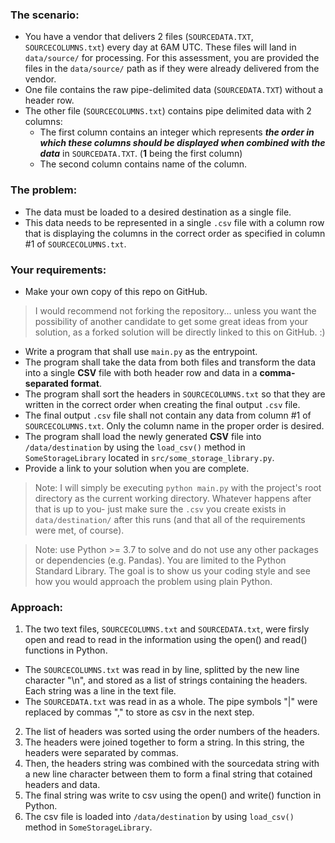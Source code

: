 ### The scenario:
- You have a vendor that delivers 2 files (`SOURCEDATA.TXT`, `SOURCECOLUMNS.txt`) every day at 6AM UTC. These files will land in `data/source/` for processing. For this assessment, you are provided the files in the `data/source/` path as if they were already delivered from the vendor.
- One file contains the raw pipe-delimited data (`SOURCEDATA.TXT`) without a header row.
- The other file (`SOURCECOLUMNS.txt`) contains pipe delimited data with 2 columns:
  - The first column contains an integer which represents *__the order in which these columns should
be displayed when combined with the data__* in `SOURCEDATA.TXT`. (__1__ being the first column)
  - The second column contains name of the column.


### The problem:
- The data must be loaded to a desired destination as a single file.
- This data needs to be represented in a single `.csv` file with a column row that is displaying the columns in the correct order as specified in column #1 of `SOURCECOLUMNS.txt`.

### Your requirements:
- Make your own copy of this repo on GitHub.
>I would recommend not forking the repository... unless you want the possibility of another candidate to get some great ideas from your solution, as a forked solution will be directly linked to this on GitHub. :)
- Write a program that shall use `main.py` as the entrypoint.
- The program shall take the data from both files and transform the data into a single __CSV__ file with both header row and data in a __comma-separated format__.
- The program shall sort the headers in `SOURCECOLUMNS.txt` so that they are written in the correct order when creating the final output `.csv` file.
- The final output `.csv` file shall not contain any data from column #1 of `SOURCECOLUMNS.txt`. Only the column name in the proper order is desired.
- The program shall load the newly generated __CSV__ file into `/data/destination` by using the `load_csv()` method in `SomeStorageLibrary` located in `src/some_storage_library.py`.
- Provide a link to your solution when you are complete.

> Note: I will simply be executing `python main.py` with the project's root directory as the current working directory. Whatever happens after that is up to you- just make sure the `.csv` you create exists in `data/destination/` after this runs (and that all of the requirements were met, of course).

> Note: use Python >= 3.7 to solve and do not use any other packages or dependencies (e.g. Pandas). You are limited to the Python Standard Library. The goal is to show us your coding style and see how you would approach the problem using plain Python.

### Approach:
1) The two text files, `SOURCECOLUMNS.txt` and `SOURCEDATA.txt`, were firsly open and read to read in the information using the open() and read() functions in Python.
  - The `SOURCECOLUMNS.txt` was read in by line, splitted by the new line character "\n", and stored as a list of strings containing the headers. Each string was a line in the text file. 
  - The `SOURCEDATA.txt` was read in as a whole. The pipe symbols "|" were replaced by commas "," to store as csv in the next step.
2) The list of headers was sorted using the order numbers of the headers.
3) The headers were joined together to form a string. In this string, the headers were separated by commas.
4) Then, the headers string was combined with the sourcedata string with a new line character between them to form a final string that cotained headers and data.
5) The final string was write to csv using the open() and write() function in Python.
6) The csv file is loaded into `/data/destination` by using `load_csv()` method in `SomeStorageLibrary`.
